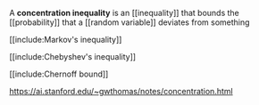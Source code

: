 A **concentration inequality** is an [[inequality]] that bounds the [[probability]] that a [[random variable]] deviates from something

[[include:Markov's inequality]]

[[include:Chebyshev's inequality]]

[[include:Chernoff bound]]

https://ai.stanford.edu/~gwthomas/notes/concentration.html